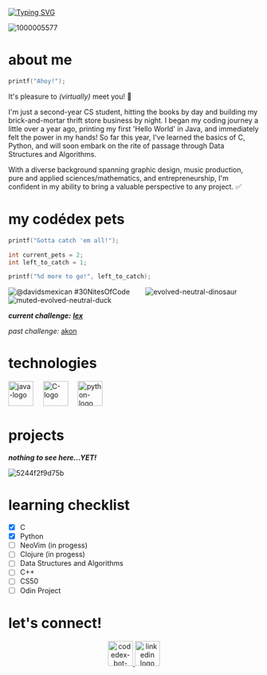 [![Typing SVG](https://readme-typing-svg.demolab.com?font=Sixtyfour&size=30&duration=2000&pause=2000&color=CD7B5C&background=7A79FF00&vCenter=true&multiline=true&repeat=true&random=false&width=800&height=80&lines=hello+world!;welcome+to+my+profile+%3AD)](https://git.io/typing-svg)

![1000005577](https://github.com/davidduran123/davidduran123/assets/76709805/bac18fce-13af-479b-9e59-f6855c1cacd3)


# about me
```C
printf("Ahoy!"); 
```

It's pleasure to *(virtually)* meet you! 👋

I'm just a second-year CS student, hitting the books by day and building my brick-and-mortar thrift store business by night.
I began my coding journey a little over a year ago, printing my first 'Hello World' in Java, and immediately felt the power in my hands!
So far this year, I've learned the basics of C, Python, and will soon embark on the rite of passage through Data Structures and Algorithms.

With a diverse background spanning graphic design, music production, pure and applied sciences/mathematics, and entrepreneurship, I'm confident in my ability to bring a valuable perspective to any project. ✅
# my codédex pets

```C
printf("Gotta catch 'em all!");

int current_pets = 2;
int left_to_catch = 1;

printf("%d more to go!", left_to_catch);

```

![@davidsmexican #30NitesOfCode](https://www.codedex.io/api/petStatus?user=davidsmexican) &nbsp;&nbsp;&nbsp;&nbsp;&nbsp;&nbsp; ![evolved-neutral-dinosaur](https://github.com/davidduran123/davidduran123/assets/76709805/07ef4d74-c4b8-4d0c-986f-055660500d67) &nbsp;&nbsp;&nbsp;&nbsp;&nbsp;&nbsp;![muted-evolved-neutral-duck](https://github.com/davidduran123/davidduran123/assets/76709805/f4ebdf83-4d88-4484-9984-69b86d78b300)

***current challenge:*** ***[lex](https://www.codedex.io/@davidsmexican/30-nites-of-code)***

*past challenge:* [akon](https://www.codedex.io/@davidsmexican/30-nites-of-code?pet=season-one) 

# technologies
<img src="https://github.com/davidduran123/davidduran123/assets/76709805/fb2405a5-db8e-4124-8889-16cbad1fa070" alt="java-logo" width="50">  &nbsp;&nbsp;&nbsp;
<img src="https://github.com/davidduran123/davidduran123/assets/76709805/f739b962-8230-4434-9033-7340ac07d0ed" alt="C-logo" width="50"> &nbsp;&nbsp;&nbsp;
<img src="https://github.com/davidduran123/davidduran123/assets/76709805/2e378161-bc4a-4ed9-837f-3b3436bffac2" alt="python-logo" width="50">

# projects
***nothing to see here...YET!***

![5244f2f9d75b](https://github.com/davidduran123/davidduran123/assets/76709805/030b7140-77bb-422e-ade0-341fe043b9eb)


# learning checklist
- [X] C
- [X] Python
- [ ] NeoVim (in progess)
- [ ] Clojure (in progess)
- [ ] Data Structures and Algorithms
- [ ] C++
- [ ] CS50
- [ ] Odin Project

# let's connect!
<div style="text-align:center;">
  <a href="https://www.codedex.io/@davidsmexican"> 
    <img src="https://github.com/davidduran123/davidduran123/assets/76709805/785b34dc-c099-4dfa-a885-64e746f34a97" alt="codedex-bot-logo" width="50">
  </a>
  <a href="https://www.linkedin.com/in/david-duran-9999782a2/"> 
    <img src="https://github.com/davidduran123/davidduran123/assets/76709805/78db2d58-410b-41e1-8899-8a12aae504a9" alt="linkedin logo" width="50">
  </a>
</div>


